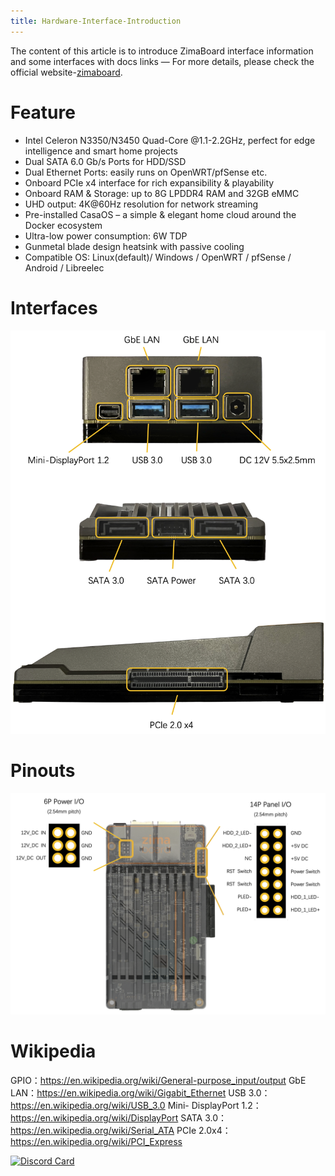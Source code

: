 ```yaml
---
title: Hardware-Interface-Introduction
---
```


The content of this article is to introduce ZimaBoard interface information and some interfaces with docs links — For more details, please check the official website-[zimaboard](https://www.zimaboard.com/).
# Feature

- Intel Celeron N3350/N3450 Quad-Core @1.1-2.2GHz, perfect for edge intelligence and smart home projects
- Dual SATA 6.0 Gb/s Ports for HDD/SSD
- Dual Ethernet Ports: easily runs on OpenWRT/pfSense etc.
- Onboard PCIe x4 interface for rich expansibility & playability
- Onboard RAM & Storage: up to 8G LPDDR4 RAM and 32GB eMMC
- UHD output: 4K@60Hz resolution for network streaming
- Pre-installed CasaOS – a simple & elegant home cloud around the Docker ecosystem
- Ultra-low power consumption: 6W TDP
- Gunmetal blade design heatsink with passive cooling
- Compatible OS: Linux(default)/ Windows / OpenWRT / pfSense / Android / Libreelec


# Interfaces

![Introduce ZimaBoard](/images/Hardware-Interface-Introduction-/hardware-interface-introduction.png)

# Pinouts

![Introduce ZimaBoard Pinouts](/images/Hardware-Interface-Introduction-/hardware-interface-introduction-pinouts.png )

# Wikipedia

GPIO：https://en.wikipedia.org/wiki/General-purpose_input/output
GbE LAN：https://en.wikipedia.org/wiki/Gigabit_Ethernet
USB 3.0：https://en.wikipedia.org/wiki/USB_3.0
Mini- DisplayPort 1.2：https://en.wikipedia.org/wiki/DisplayPort
SATA 3.0：https://en.wikipedia.org/wiki/Serial_ATA
PCIe 2.0x4：https://en.wikipedia.org/wiki/PCI_Express

[![Discord Card](https://discordapp.com/api/guilds/884667213326463016/widget.png?style=banner2)](https://discord.gg/knqAbbBbeX)